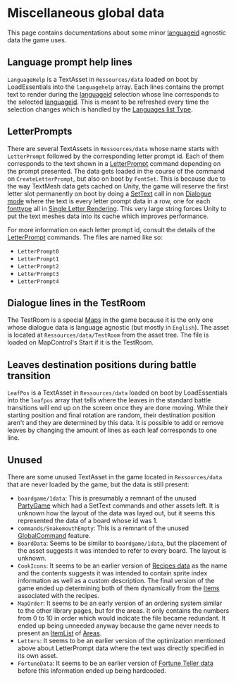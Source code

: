 # Miscellaneous global data

This page contains documentations about some minor [languageid](../SetText/languageid.md) agnostic data the game uses.

## Language prompt help lines

`LanguageHelp` is a TextAsset in `Ressources/data` loaded on boot by LoadEssentials into the `languagehelp` array. Each lines contains the prompt text to render during the [languageid](../SetText/languageid.md) selection whose line corresponds to the selected [languageid](../SetText/languageid.md). This is meant to be refreshed every time the selection changes which is handled by the [Languages list Type](../ItemList/List%20Types%20Group%20Details/Languages%20list%20Type.md).

## LetterPrompts

There are several TextAssets in `Ressources/data` whose name starts with `LetterPrompt` followed by the corresponding letter prompt id. Each of them corresponds to the text shown in a [LetterPrompt](../SetText/Commands/Individual%20commands/LetterPrompt.md) command depending on the prompt presented. The data gets loaded in the course of the command on `CreateLetterPrompt`, but also on boot by `FontSet`. This is because due to the way TextMesh data gets cached on Unity, the game will reserve the first letter slot permanently on boot by doing a [SetText](../SetText/SetText.md) call in non [Dialogue mode](../SetText/Dialogue%20mode.md) where the text is every letter prompt data in a row, one for each [fonttype](../SetText/fonttype.md) all in [Single Letter Rendering](../SetText/Letter%20Rendering%20Methods/Single%20Letter%20Rendering.md). This very large string forces Unity to put the text meshes data into its cache which improves performance.

For more information on each letter prompt id, consult the details of the [LetterPrompt](../SetText/Commands/Individual%20commands/LetterPrompt.md) commands. The files are named like so:

* `LetterPrompt0`
* `LetterPrompt1`
* `LetterPrompt2`
* `LetterPrompt3`
* `LetterPrompt4`

## Dialogue lines in the TestRoom

The TestRoom is a special [Maps](../Enums%20and%20IDs/Maps.md) in the game because it is the only one whose dialogue data is language agnostic (but mostly in `English`). The asset is located at `Ressources/data/TestRoom` from the asset tree. The file is loaded on MapControl's Start if it is the TestRoom.

## Leaves destination positions during battle transition

`LeafPos` is a TextAsset in `Ressources/data` loaded on boot by LoadEssentials into the `leafpos` array that tells where the leaves in the standard battle transitions will end up on the screen once they are done moving. While their starting position and final rotation are random, their destination position aren't and they are determined by this data. It is possible to add or remove leaves by changing the amount of lines as each leaf corresponds to one line.

## Unused

There are some unused TextAsset in the game located in `Ressources/data` that are never loaded by the game, but the data is still present:

* `boardgame/1data`: This is presumably a remnant of the unused [PartyGame](../SetText/Commands/Individual%20commands/PartyGame.md) which had a SetText commands and other assets left. It is unknown how the layout of the data was layed out, but it seems this represented the data of a board whose id was 1.
* `commands/SnakemouthEmpty`: This is a remnant of the unused [GlobalCommand](../SetText/Related%20Systems/GlobalCommand.md) feature.
* `BoardData`: Seems to be similar to `boardgame/1data`, but the placement of the asset suggests it was intended to refer to every board. The layout is unknown.
* `CookIcons`: It seems to be an earlier version of [Recipes data](Recipes%20data.md) as the name and the contents suggests it was intended to contain sprite index information as well as a custom description. The final version of the game ended up determining both of them dynamically from the [Items](../Enums%20and%20IDs/Items.md) associated with the recipes.
* `MapOrder`: It seems to be an early version of an ordering system similar to the other library pages, but for the areas. It only contains the numbers from 0 to 10 in order which would indicate the file became redundant. It ended up being unneeded anyway because the game never needs to present an [ItemList](../ItemList/ItemList.md) of [Areas](../Enums%20and%20IDs/librarystuff/Areas.md).
* `Letters`: It seems to be an earlier version of the optimization mentioned above about LetterPrompt data where the text was directly specified in its own asset.
* `FortuneData`: It seems to be an earlier version of [Fortune Teller data](Fortune%20Teller%20data.md) before this information ended up being hardcoded.
